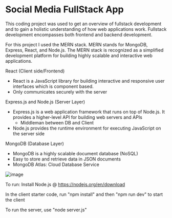 # Social Media FullStack App

This coding project was used to get an overview of fullstack development and to gain a holistic understanding of how web applications work. Fullstack development encompasses 
both frontend and backend development. 

For this project I used the MERN stack. MERN stands for MongoDB, Express, React, and Node.js. The MERN stack is recognized as a simplified development platform for building 
highly scalable and interactive web applications.

React (Client side/Frontend) 
- React is a JavaScript library for building interactive and responsive user interfaces which is component based.
- Only communicates securely with the server
  
Express.js and Node.js (Server Layer)
- Express.js is a web application framework that runs on top of Node.js. It provides a higher-level API for building web servers and APIs
  - Middleman between DB and Client
- Node.js provides the runtime environment for executing JavaScript on the server side
  
MongoDB (Database Layer)
- MongoDB is a highly scalable document database (NoSQL)
- Easy to store and retrieve data in JSON documents
- MongoDB Atlas: Cloud Database Service
  
![image](https://github.com/arappa/ACC-Social-Media-FullStack-App/assets/35510342/33a15502-99ae-4e0b-a1f6-06cec5257626)


To run:
 Install Node.js @ https://nodejs.org/en/download

 In the client starter code, run "npm install" and then "npm run dev" to start the client

 To run the server, use "node server.js"

